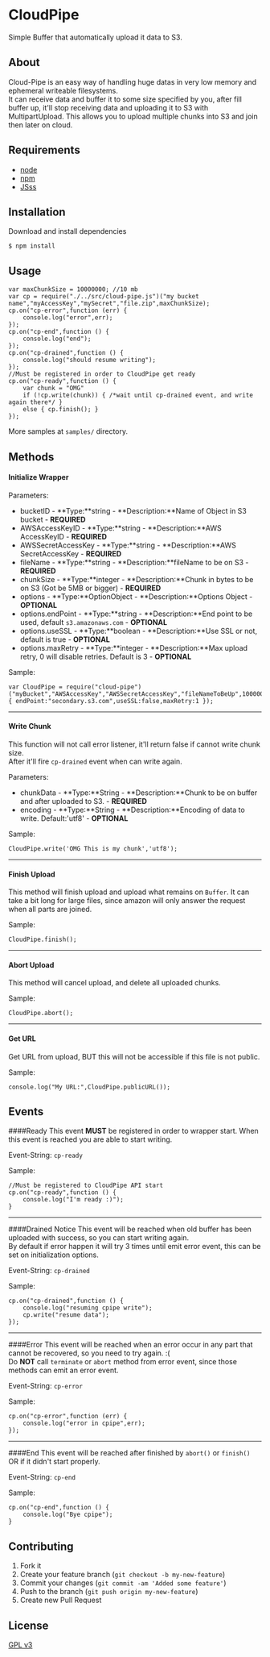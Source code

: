 # CloudPipe

Simple Buffer that automatically upload it data to S3.

## About

Cloud-Pipe is an easy way of handling huge datas in very low memory and ephemeral writeable filesystems.  
It can receive data and buffer it to some size specified by you, after fill buffer up, it'll stop receiving data and uploading it to S3 with MultipartUpload. This allows you to upload multiple chunks into S3 and join then later on cloud.

## Requirements

- [node](https://github.com/joyent/node)
- [npm](https://github.com/isaacs/npm)
- [JSss](https://github.com/TotenDev/JSss)

## Installation

Download and install dependencies

    $ npm install

## Usage

	var maxChunkSize = 10000000; //10 mb
	var cp = require("./../src/cloud-pipe.js")("my bucket name","myAccessKey","mySecret","file.zip",maxChunkSize);
	cp.on("cp-error",function (err) {
		console.log("error",err);
	});
	cp.on("cp-end",function () {
		console.log("end");
	});
	cp.on("cp-drained",function () {
		console.log("should resume writing");
	});
	//Must be registered in order to CloudPipe get ready
	cp.on("cp-ready",function () {
		var chunk = "OMG"
        if (!cp.write(chunk)) { /*wait until cp-drained event, and write again there*/ }
	    else { cp.finish(); }
	});

More samples at `samples/` directory.

## Methods

#### Initialize Wrapper

Parameters:

* bucketID - **Type:**string - **Description:**Name of Object in S3 bucket   - **REQUIRED**
* AWSAccessKeyID - **Type:**string - **Description:**AWS AccessKeyID - **REQUIRED**
* AWSSecretAccessKey - **Type:**string - **Description:**AWS SecretAccessKey - **REQUIRED**
* fileName - **Type:**string - **Description:**fileName to be on S3 - **REQUIRED**
* chunkSize - **Type:**integer - **Description:**Chunk in bytes to be on S3 (Got be 5MB or bigger) - **REQUIRED**
* options - **Type:**OptionObject - **Description:**Options Object - **OPTIONAL**
* options.endPoint - **Type:**string - **Description:**End point to be used, default `s3.amazonaws.com` - **OPTIONAL**
* options.useSSL - **Type:**boolean - **Description:**Use SSL or not, default is true - **OPTIONAL**
* options.maxRetry - **Type:**integer - **Description:**Max upload retry, 0 will disable retries. Default is 3 - **OPTIONAL**

Sample:

    var CloudPipe = require("cloud-pipe")("myBucket","AWSAccessKey","AWSSecretAccessKey","fileNameToBeUp",10000000,{ endPoint:"secondary.s3.com",useSSL:false,maxRetry:1 });
---
#### Write Chunk

This function will not call error listener, it'll return false if cannot write chunk size.  
After it'll fire `cp-drained` event when can write again.

Parameters:
- chunkData - **Type:**String - **Description:**Chunk to be on buffer and after uploaded to S3. - **REQUIRED**
- encoding - **Type:**String - **Description:**Encoding of data to write. Default:'utf8' - **OPTIONAL**

Sample:

    CloudPipe.write('OMG This is my chunk','utf8');
---
#### Finish Upload
This method will finish upload and upload what remains on `Buffer`. It can take a bit long for large files, since amazon will only answer the request when all parts are joined.

Sample:

    CloudPipe.finish();

---
#### Abort Upload
This method will cancel upload, and delete all uploaded chunks.

Sample:

    CloudPipe.abort();

---
#### Get URL
Get URL from upload, BUT this will not be accessible if this file is not public.

Sample:

    console.log("My URL:",CloudPipe.publicURL());

## Events

####Ready 
This event **MUST** be registered in order to wrapper start. When this event is reached you are able to start writing.

Event-String: `cp-ready`

Sample:

    //Must be registered to CloudPipe API start
	cp.on("cp-ready",function () {
		console.log("I'm ready :)");
	}
---
####Drained Notice
This event will be reached when old buffer has been uploaded with success, so you can start writing again.  
By default if error happen it will try 3 times until emit error event, this can be set on initialization options.

Event-String: `cp-drained`

Sample:

    cp.on("cp-drained",function () {
		console.log("resuming cpipe write");
		cp.write("resume data");
	});
---
####Error
This event will be reached when an error occur in any part that cannot be recovered, so you need to try again. :(  
Do **NOT** call `terminate` or `abort` method from error event, since those methods can emit an error event.

Event-String: `cp-error`

Sample:

    cp.on("cp-error",function (err) {
	    console.log("error in cpipe",err);
    });
---
####End
This event will be reached after finished by `abort()` or `finish()` OR if it didn't start properly.

Event-String: `cp-end`

Sample:

	cp.on("cp-end",function () {
		console.log("Bye cpipe");
	}

## Contributing

1. Fork it
2. Create your feature branch (`git checkout -b my-new-feature`)
3. Commit your changes (`git commit -am 'Added some feature'`)
4. Push to the branch (`git push origin my-new-feature`)
5. Create new Pull Request

## License

[GPL v3](Cloud-Pipe/raw/master/LICENSE)
